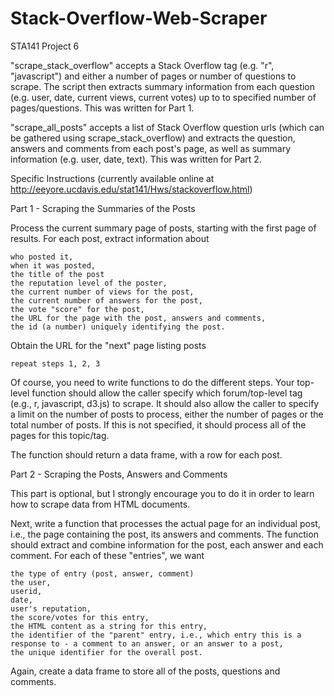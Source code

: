 # Stack-Overflow-Web-Scraper
STA141 Project 6

"scrape_stack_overflow" accepts a Stack Overflow tag (e.g. "r", "javascript") and either a number of pages or number of questions to scrape. The script then extracts summary information from each question (e.g. user, date, current views, current votes) up to to specified number of pages/questions. This was written for Part 1.

"scrape_all_posts" accepts a list of Stack Overflow question urls (which can be gathered using scrape_stack_overflow) and extracts the question, answers and comments from each post's page, as well as summary information (e.g. user, date, text). This was written for Part 2.








Specific Instructions (currently available online at http://eeyore.ucdavis.edu/stat141/Hws/stackoverflow.html)

Part 1 - Scraping the Summaries of the Posts

Process the current summary page of posts, starting with the first page of results. For each post, extract information about

    who posted it,
    when it was posted,
    the title of the post
    the reputation level of the poster,
    the current number of views for the post,
    the current number of answers for the post,
    the vote "score" for the post,
    the URL for the page with the post, answers and comments,
    the id (a number) uniquely identifying the post.

Obtain the URL for the "next" page listing posts
    
    repeat steps 1, 2, 3

Of course, you need to write functions to do the different steps. Your top-level function should allow the caller specify which forum/top-level tag (e.g., r, javascript, d3.js) to scrape. It should also allow the caller to specify a limit on the number of posts to process, either the number of pages or the total number of posts. If this is not specified, it should process all of the pages for this topic/tag.

The function should return a data frame, with a row for each post. 

Part 2 - Scraping the Posts, Answers and Comments

This part is optional, but I strongly encourage you to do it in order to learn how to scrape data from HTML documents.

Next, write a function that processes the actual page for an individual post, i.e., the page containing the post, its answers and comments. The function should extract and combine information for the post, each answer and each comment. For each of these "entries", we want

    the type of entry (post, answer, comment)
    the user,
    userid,
    date,
    user's reputation,
    the score/votes for this entry,
    the HTML content as a string for this entry,
    the identifier of the "parent" entry, i.e., which entry this is a response to - a comment to an answer, or an answer to a post,
    the unique identifier for the overall post.

Again, create a data frame to store all of the posts, questions and comments.